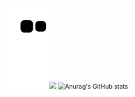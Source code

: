 
![snake gif](https://github.com/Seop0728/Seop0728/blob/output/github-contribution-grid-snake.svg)
<img src='https://image-cdn.hypb.st/https%3A%2F%2Fkr.hypebeast.com%2Ffiles%2F2022%2F03%2Fpokemon-enskyshop-psyduck-teapot-release-01.jpg?q=75&w=800&cbr=1&fit=max'>
![Anurag's GitHub stats](https://github-readme-stats.vercel.app/api?username=Seop0728&show_icons=true&theme=radical)
